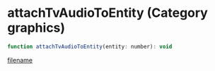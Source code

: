 # attachTvAudioToEntity (Category graphics)

```js
function attachTvAudioToEntity(entity: number): void
```

[filename](attachTvAudioToEntity_m.md ':include')